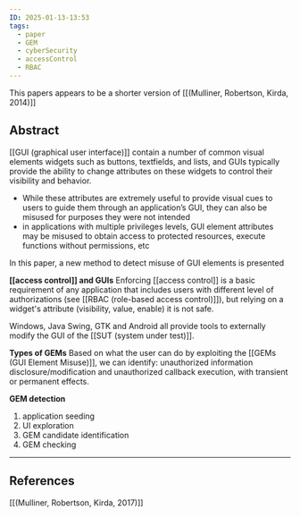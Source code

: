 ```yaml
---
ID: 2025-01-13-13:53
tags:
  - paper
  - GEM
  - cyberSecurity
  - accessControl
  - RBAC
---
```

This papers appears to be a shorter version of [[(Mulliner, Robertson, Kirda, 2014)]]

## Abstract

[[GUI (graphical user interface)]] contain a number of common visual elements widgets such as buttons, textfields, and lists, and GUIs typically provide the ability to change attributes on these widgets to control their visibility and behavior. 
- While these attributes are extremely useful to provide visual cues to users to guide them through an application’s GUI, they can also be misused for purposes they were not intended
- in applications with multiple privileges levels, GUI element attributes may be misused to obtain access to protected resources, execute functions without permissions, etc

In this paper, a new method to detect misuse of GUI elements is presented

**[[access control]] and GUIs**
Enforcing [[access control]] is a basic requirement of any application that includes users with different level of authorizations (see [[RBAC (role-based access control)]]), but relying on a widget's attribute (visibility, value, enable) it is not safe.

Windows, Java Swing, GTK and Android all provide tools to externally modify the GUI of the [[SUT (system under test)]].

**Types of GEMs**
Based on what the user can do by exploiting the [[GEMs (GUI Element Misuse)]], we can identify: unauthorized information disclosure/modification and unauthorized callback execution, with transient or permanent effects.

**GEM detection**
1) application seeding
2) UI exploration
3) GEM candidate identification
4) GEM checking

---
## References
[[(Mulliner, Robertson, Kirda, 2017)]]